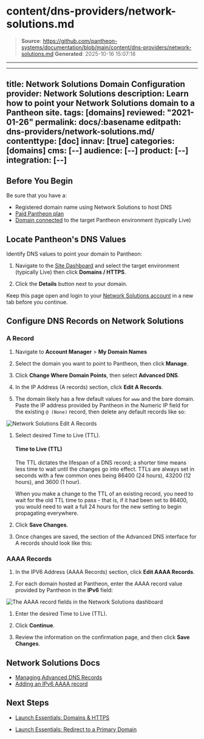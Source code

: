 # content/dns-providers/network-solutions.md

> **Source**: https://github.com/pantheon-systems/documentation/blob/main/content/dns-providers/network-solutions.md
> **Generated**: 2025-10-16 15:07:18

---

---
title: Network Solutions Domain Configuration
provider: Network Solutions
description: Learn how to point your Network Solutions domain to a Pantheon site.
tags: [domains]
reviewed: "2021-01-26"
permalink: docs/:basename
editpath: dns-providers/network-solutions.md/
contenttype: [doc]
innav: [true]
categories: [domains]
cms: [--]
audience: [--]
product: [--]
integration: [--]
---

## Before You Begin

Be sure that you have a:

- Registered domain name using Network Solutions to host DNS
- [Paid Pantheon plan](/guides/launch/plans)
- [Domain connected](/guides/launch/domains) to the target Pantheon environment (typically Live)

## Locate Pantheon's DNS Values

Identify DNS values to point your domain to Pantheon:

1. Navigate to the [Site Dashboard](/guides/account-mgmt/workspace-sites-teams/sites#site-dashboard) and select the target environment (typically <Icon icon="wavePulse" /> Live) then click **<Icon icon="global" /> Domains / HTTPS**.

1. Click the **Details** button next to your domain.

Keep this page open and login to your [Network Solutions account](https://www.networksolutions.com) in a new tab before you continue.

## Configure DNS Records on Network Solutions

### A Record

1. Navigate to **Account Manager** > **My Domain Names**

1. Select the domain you want to point to Pantheon, then click **Manage**.

1. Click **Change Where Domain Points**, then select **Advanced DNS**.

1. In the IP Address (A records) section, click **Edit A Records**.

1. The domain likely has a few default values for `www` and the bare domain. Paste the IP address provided by Pantheon in the Numeric IP field for the existing `@ (None)` record, then delete any default records like so:

  ![Network Solutions Edit A Records](../../images/dns/networksolutions/add-a-records.png)

1. Select desired Time to Live (TTL).

    <Accordion title="Learn More" id="ttl" icon="info-sign">

    #### Time to Live (TTL)

    The TTL dictates the lifespan of a DNS record; a shorter time means less time to wait until the changes go into effect. TTLs are always set in seconds with a few common ones being 86400 (24 hours),  43200 (12 hours), and 3600 (1 hour).

    When you make a change to the TTL of an existing record, you need to wait for the old TTL time to pass - that is, if it had been set to 86400, you would need to wait a full 24 hours for the new setting to begin propagating everywhere.

    </Accordion>

1. Click **Save Changes**.

1. Once changes are saved, the section of the Advanced DNS interface for A records should look like this:

### AAAA Records

1. In the IPV6 Address (AAAA Records) section, click **Edit AAAA Records**.

1. For each domain hosted at Pantheon, enter the AAAA record value provided by Pantheon in the **IPv6** field:

  ![The AAAA record fields in the Network Solutions dashboard](../../images/dns/networksolutions/add-aaaa-records.png)

1. Enter the desired Time to Live (TTL).

1. Click **Continue**.

1. Review the information on the confirmation page, and then click **Save Changes**.

## Network Solutions Docs

- [Managing Advanced DNS Records](https://knowledge.web.com/subjects/article/KA-01111/)
- [Adding an IPv6 AAAA record](https://knowledge.web.com/subjects/article/KA-01111/en-us#IPV6%20Address)

## Next Steps

- [Launch Essentials: Domains & HTTPS](/guides/launch/domains)

- [Launch Essentials: Redirect to a Primary Domain](/guides/launch/redirects)
